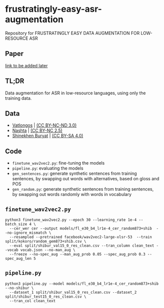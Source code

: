 # frustratingly-easy-asr-augmentation
Repository for FRUSTRATINGLY EASY DATA AUGMENTATION FOR LOW-RESOURCE ASR

## Paper
[link to be added later]()

## TL;DR
Data augmentation for ASR in low-resource languages, using only the training data.

## Data
- [Vatlongos](https://pangloss.cnrs.fr/corpus/Vatlongos?lang=en) | [(CC BY-NC-ND 3.0)](https://creativecommons.org/licenses/by-nc-nd/3.0/)
- [Nashta](https://pangloss.cnrs.fr/corpus/Nashta?lang=en) | [(CC BY-NC 2.5)](https://creativecommons.org/licenses/by-nc/2.5/)
- [Shinekhen Buryat](https://tufs.repo.nii.ac.jp/search?page=1&size=50&sort=custom_sort&search_type=2&q=1729497608274) | [(CC BY-SA 4.0)](https://creativecommons.org/licenses/by-sa/4.0/deed.en)

## Code
- `finetune_wav2vec2.py`: fine-tuning the models
- `pipeline.py`: evaluating the models
- `gen_sentences.py`: generate synthetic sentences from training sentences, by swapping out words with alternatives, based on gloss and POS
- `gen_random.py`: generate synthetic sentences from training sentences, by swapping out words randomly with words in vocabulary

## `finetune_wav2vec2.py`
```
python3 finetune_wav2vec2.py --epoch 30 --learning_rate 1e-4 --batch_size 4 \
  --cer_wer cer --output models/fl_e30_b4_lr1e-4_cer_random873+shib  --no-ignore_mismatch \
  --resampled --pretrained facebook/wav2vec2-large-xlsr-53  --train split/kokoro/random_gem873+shib.csv \
  --eval split/shibur_val15_0_res_clean.csv --tran_column clean_text --vocab vocab.json --no-man_aug \
  --freeze --no-spec_aug --man_aug_prob 0.05 --spec_aug_prob 0.3 --spec_aug_len 5
```

## `pipeline.py`
```
python3 pipeline.py --model models/fl_e30_b4_lr1e-4_cer_random873+shib --no-shibur \
  --dataset_1 split/shibur_val15_0_res_clean.csv --dataset_2 split/shibur_test15_0_res_clean.csv \
  --tran_col clean_text
```

